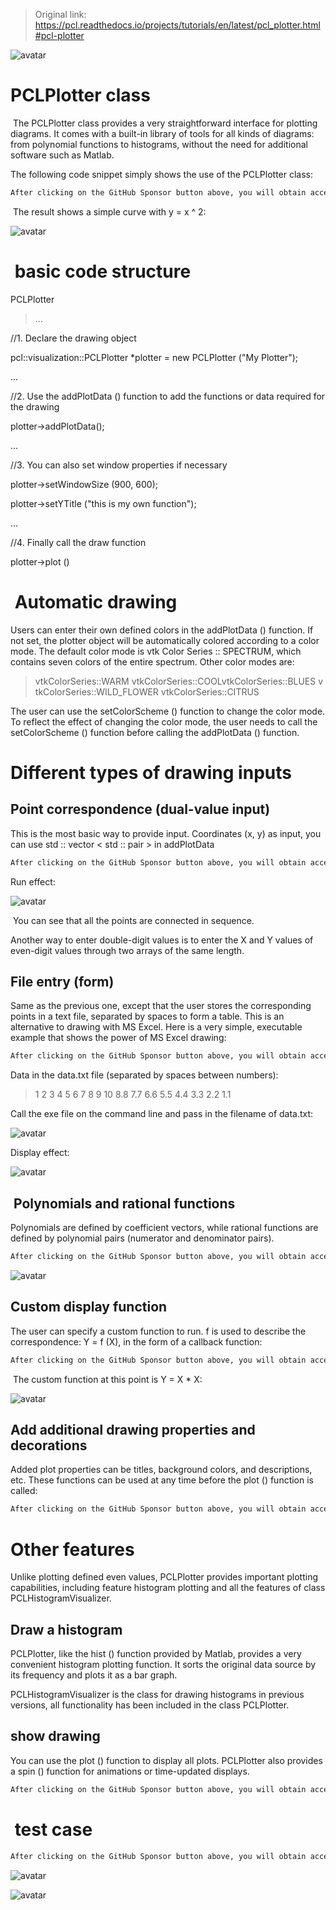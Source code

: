 >  Original link: https://pcl.readthedocs.io/projects/tutorials/en/latest/pcl_plotter.html#pcl-plotter 

 ![avatar]( 20210629230151305.png) 

 #  

#  PCLPlotter class 

  The PCLPlotter class provides a very straightforward interface for plotting diagrams. It comes with a built-in library of tools for all kinds of diagrams: from polynomial functions to histograms, without the need for additional software such as Matlab. 

 The following code snippet simply shows the use of the PCLPlotter class: 

  ```python  
After clicking on the GitHub Sponsor button above, you will obtain access permissions to my private code repository ( https://github.com/slowlon/my_code_bar ) to view this blog code. By searching the code number of this blog, you can find the code you need, code number is: 2024020309573727052
  ```  
  The result shows a simple curve with y = x ^ 2: 

 ![avatar]( 20210616213420619.png) 

#   basic code structure 

 PCLPlotter 

>  ...

//1. Declare the drawing object

pcl::visualization::PCLPlotter *plotter = new PCLPlotter ("My Plotter");

...

//2. Use the addPlotData () function to add the functions or data required for the drawing

plotter->addPlotData();

...

//3. You can also set window properties if necessary

plotter->setWindowSize (900, 600);

plotter->setYTitle ("this is my own function");

...

//4. Finally call the draw function

plotter->plot () 

#   Automatic drawing 

 Users can enter their own defined colors in the addPlotData () function. If not set, the plotter object will be automatically colored according to a color mode. The default color mode is vtk Color Series :: SPECTRUM, which contains seven colors of the entire spectrum. Other color modes are: 

>  vtkColorSeries::WARM vtkColorSeries::COOLvtkColorSeries::BLUES vtkColorSeries::WILD_FLOWER vtkColorSeries::CITRUS 

 The user can use the setColorScheme () function to change the color mode. To reflect the effect of changing the color mode, the user needs to call the setColorScheme () function before calling the addPlotData () function. 

#  Different types of drawing inputs 

##  Point correspondence (dual-value input) 

 This is the most basic way to provide input. Coordinates (x, y) as input, you can use std :: vector < std :: pair > in addPlotData 

  ```python  
After clicking on the GitHub Sponsor button above, you will obtain access permissions to my private code repository ( https://github.com/slowlon/my_code_bar ) to view this blog code. By searching the code number of this blog, you can find the code you need, code number is: 2024020309573727052
  ```  
 Run effect: 

 ![avatar]( 2021061722374694.png) 

  You can see that all the points are connected in sequence. 

 Another way to enter double-digit values is to enter the X and Y values of even-digit values through two arrays of the same length. 

##  File entry (form) 

 Same as the previous one, except that the user stores the corresponding points in a text file, separated by spaces to form a table. This is an alternative to drawing with MS Excel. Here is a very simple, executable example that shows the power of MS Excel drawing: 

  ```python  
After clicking on the GitHub Sponsor button above, you will obtain access permissions to my private code repository ( https://github.com/slowlon/my_code_bar ) to view this blog code. By searching the code number of this blog, you can find the code you need, code number is: 2024020309573727052
  ```  
 Data in the data.txt file (separated by spaces between numbers): 

>  1 2 3 4 5 6 7 8 9 10 8.8 7.7 6.6 5.5 4.4 3.3 2.2 1.1 

 Call the exe file on the command line and pass in the filename of data.txt: 

 ![avatar]( 20210617225642471.png) 

 Display effect: 

 ![avatar]( 20210617225506762.png) 

##   Polynomials and rational functions 

 Polynomials are defined by coefficient vectors, while rational functions are defined by polynomial pairs (numerator and denominator pairs). 

  ```python  
After clicking on the GitHub Sponsor button above, you will obtain access permissions to my private code repository ( https://github.com/slowlon/my_code_bar ) to view this blog code. By searching the code number of this blog, you can find the code you need, code number is: 2024020309573727052
  ```  
 ![avatar]( 20210629213719293.png) 

##  Custom display function 

 The user can specify a custom function to run. f is used to describe the correspondence: Y = f (X), in the form of a callback function: 

  ```python  
After clicking on the GitHub Sponsor button above, you will obtain access permissions to my private code repository ( https://github.com/slowlon/my_code_bar ) to view this blog code. By searching the code number of this blog, you can find the code you need, code number is: 2024020309573727052
  ```  
  The custom function at this point is Y = X * X: 

 ![avatar]( 20210629215545840.png) 

##  Add additional drawing properties and decorations 

 Added plot properties can be titles, background colors, and descriptions, etc. These functions can be used at any time before the plot () function is called: 

  ```python  
After clicking on the GitHub Sponsor button above, you will obtain access permissions to my private code repository ( https://github.com/slowlon/my_code_bar ) to view this blog code. By searching the code number of this blog, you can find the code you need, code number is: 2024020309573727052
  ```  
#  Other features 

 Unlike plotting defined even values, PCLPlotter provides important plotting capabilities, including feature histogram plotting and all the features of class PCLHistogramVisualizer. 

##  Draw a histogram 

 PCLPlotter, like the hist () function provided by Matlab, provides a very convenient histogram plotting function. It sorts the original data source by its frequency and plots it as a bar graph. 

 PCLHistogramVisualizer is the class for drawing histograms in previous versions, all functionality has been included in the class PCLPlotter. 

##  show drawing 

 You can use the plot () function to display all plots. PCLPlotter also provides a spin () function for animations or time-updated displays. 

  ```python  
After clicking on the GitHub Sponsor button above, you will obtain access permissions to my private code repository ( https://github.com/slowlon/my_code_bar ) to view this blog code. By searching the code number of this blog, you can find the code you need, code number is: 2024020309573727052
  ```  
#   test case 

  ```python  
After clicking on the GitHub Sponsor button above, you will obtain access permissions to my private code repository ( https://github.com/slowlon/my_code_bar ) to view this blog code. By searching the code number of this blog, you can find the code you need, code number is: 2024020309573727052
  ```  
 ![avatar]( 20210629225807734.png) 

 ![avatar]( 20210629225834353.png) 

